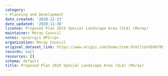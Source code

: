 ```yaml
---
category:
- Planning and Development
date_created: '2018-12-13'
date_updated: '2020-11-30'
license: Proposed Plan 2019 Special Landscape Area (SLA) (Moray)
maintainer: Moray Council
notes: <p>arcgis API</p>
organization: Moray Council
original_dataset_link: https://www.arcgis.com/home/item.html?id=5b9b70606eac495dabf0bcf82455e9b0
records: null
resources: []
schema: default
title: Proposed Plan 2019 Special Landscape Area (SLA) (Moray)
---
```

